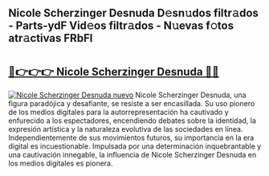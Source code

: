 ## Nicole Scherzinger Desnuda D𝚎sn𝚞dos filtr𝚊dos - Parts-ydF Vid𝚎os filtr𝚊dos - N𝚞evas f𝚘tos atr𝚊ctivas FRbFl

# <h2><a href="http://mb13msk.tromn.icu/?c=Nicole+Scherzinger+Desnuda">🔗👉👉👉 Nicole Scherzinger Desnuda 🔗🔗</a></h2>

[![Nicole Scherzinger Desnuda nuevo](https://i.imgur.com/pEAQMta.gif)](http://mb13msk.tromn.icu/?c=Nicole+Scherzinger+Desnuda)
Nicole Scherzinger Desnuda, una figura paradójica y desafiante, se resiste a ser encasillada. Su uso pionero de los medios digitales para la autorrepresentación ha cautivado y enfurecido a los espectadores, encendiendo debates sobre la identidad, la expresión artística y la naturaleza evolutiva de las sociedades en línea. Independientemente de sus movimientos futuros, su importancia en la era digital es incuestionable. Impulsada por una determinación inquebrantable y una cautivación innegable, la influencia de Nicole Scherzinger Desnuda en los medios digitales es pionera.
